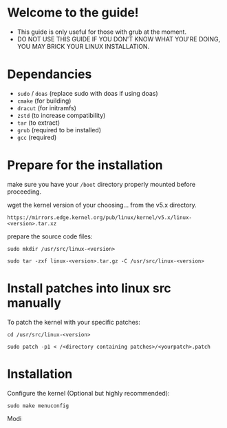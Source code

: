 # Welcome to the guide!

- This guide is only useful for those with grub at the moment.
- DO NOT USE THIS GUIDE IF YOU DON'T KNOW WHAT YOU'RE DOING, YOU MAY BRICK YOUR LINUX INSTALLATION.

# Dependancies

- ```sudo``` / ```doas``` (replace sudo with doas if using doas)
- ```cmake``` (for building)
- ```dracut``` (for initramfs)
- ```zstd``` (to increase compatibility)
- ```tar``` (to extract)
- ```grub``` (required to be installed)
- ```gcc``` (required)

# Prepare for the installation

make sure you have your ```/boot``` directory properly mounted before proceeding.

wget the kernel version of your choosing... from the v5.x directory.

```https://mirrors.edge.kernel.org/pub/linux/kernel/v5.x/linux-<version>.tar.xz```

prepare the source code files:

```
sudo mkdir /usr/src/linux-<version>
```
```
sudo tar -zxf linux-<version>.tar.gz -C /usr/src/linux-<version>
```

# Install patches into linux src manually

To patch the kernel with your specific patches:

```
cd /usr/src/linux-<version>
```

```
sudo patch -p1 < /<directory containing patches>/<yourpatch>.patch
```

# Installation

Configure the kernel (Optional but highly recommended):
```
sudo make menuconfig
```

Modi
